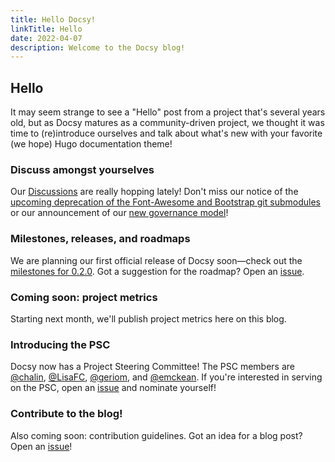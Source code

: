 ```yaml
---
title: Hello Docsy!
linkTitle: Hello
date: 2022-04-07
description: Welcome to the Docsy blog!
---
```


## Hello

It may seem strange to see a "Hello" post from a project that's several years old, but as Docsy matures as a community-driven project, we thought it was time to (re)introduce ourselves and talk about what's new with your favorite (we hope) Hugo documentation theme!

### Discuss amongst yourselves

Our [Discussions](https://github.com/defenseunicorns/defense-unicorns-hugo-them/discussions) are really hopping lately! Don't miss our notice of the [upcoming deprecation of the Font-Awesome and Bootstrap git submodules](https://github.com/defenseunicorns/defense-unicorns-hugo-them/discussions/950) or our announcement of our [new governance model](https://github.com/defenseunicorns/defense-unicorns-hugo-them/discussions/798)!

### Milestones, releases, and roadmaps

We are planning our first official release of Docsy soon—check out the [milestones for 0.2.0](https://github.com/defenseunicorns/defense-unicorns-hugo-them/milestone/2). Got a suggestion for the roadmap? Open an [issue](https://github.com/defenseunicorns/defense-unicorns-hugo-them/issues).

### Coming soon: project metrics

Starting next month, we'll publish project metrics here on this blog.

### Introducing the PSC

Docsy now has a Project Steering Committee! The PSC members are [@chalin][], [@LisaFC][], [@geriom][], and [@emckean][]. If you're interested in serving on the PSC, open an [issue](https://github.com/defenseunicorns/defense-unicorns-hugo-them/issues) and nominate yourself!

### Contribute to the blog!

Also coming soon: contribution guidelines. Got an idea for a blog post? Open an [issue](https://github.com/defenseunicorns/defense-unicorns-hugo-them/issues)!

[@chalin]: https://github.com/chalin
[@LisaFC]: https://github.com/LisaFC
[@geriom]: https://github.com/geriom
[@emckean]: https://github.com/emckean
